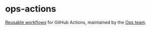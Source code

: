 # ops-actions

[Reusable workflows](https://docs.github.com/en/actions/using-workflows/reusing-workflows) for GitHub Actions, maintained by the [Ops team](https://github.com/orgs/equinor/teams/ops).
